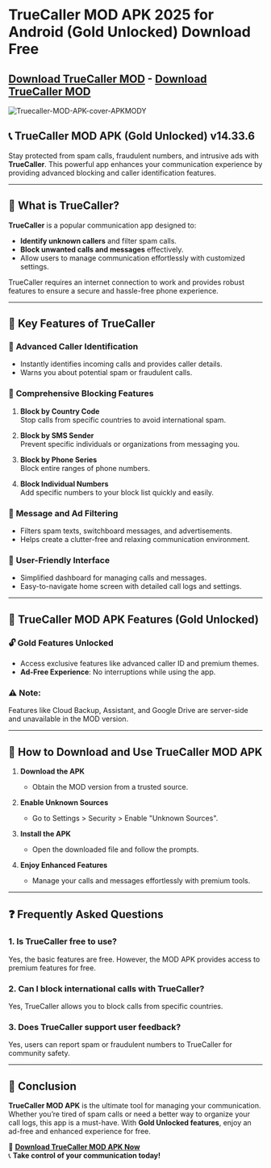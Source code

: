 # TrueCaller MOD APK 2025 for Android (Gold Unlocked) Download Free

## [Download TrueCaller MOD](https://modmeme.com/) - [Download TrueCaller MOD](https://apktodo.io/)

![Truecaller-MOD-APK-cover-APKMODY](https://github.com/user-attachments/assets/200b203f-1609-4457-8d4d-787bc2ccb642)


## 📞 **TrueCaller MOD APK (Gold Unlocked) v14.33.6**  
Stay protected from spam calls, fraudulent numbers, and intrusive ads with **TrueCaller**. This powerful app enhances your communication experience by providing advanced blocking and caller identification features.

---

## 🌟 **What is TrueCaller?**

**TrueCaller** is a popular communication app designed to:
- **Identify unknown callers** and filter spam calls.
- **Block unwanted calls and messages** effectively.
- Allow users to manage communication effortlessly with customized settings.

TrueCaller requires an internet connection to work and provides robust features to ensure a secure and hassle-free phone experience.

---

## 🎯 **Key Features of TrueCaller**

### 🔹 **Advanced Caller Identification**
- Instantly identifies incoming calls and provides caller details.
- Warns you about potential spam or fraudulent calls.

### 🔹 **Comprehensive Blocking Features**
1. **Block by Country Code**  
   Stop calls from specific countries to avoid international spam.  

2. **Block by SMS Sender**  
   Prevent specific individuals or organizations from messaging you.  

3. **Block by Phone Series**  
   Block entire ranges of phone numbers.  

4. **Block Individual Numbers**  
   Add specific numbers to your block list quickly and easily.  

### 🔹 **Message and Ad Filtering**
- Filters spam texts, switchboard messages, and advertisements.  
- Helps create a clutter-free and relaxing communication environment.

### 🔹 **User-Friendly Interface**
- Simplified dashboard for managing calls and messages.  
- Easy-to-navigate home screen with detailed call logs and settings.  

---

## 🎉 **TrueCaller MOD APK Features (Gold Unlocked)**

### 🔓 **Gold Features Unlocked**
- Access exclusive features like advanced caller ID and premium themes.  
- **Ad-Free Experience**: No interruptions while using the app.  

### ⚠️ **Note:**  
Features like Cloud Backup, Assistant, and Google Drive are server-side and unavailable in the MOD version.

---

## 📲 **How to Download and Use TrueCaller MOD APK**

1. **Download the APK**  
   - Obtain the MOD version from a trusted source.  

2. **Enable Unknown Sources**  
   - Go to Settings > Security > Enable "Unknown Sources".  

3. **Install the APK**  
   - Open the downloaded file and follow the prompts.  

4. **Enjoy Enhanced Features**  
   - Manage your calls and messages effortlessly with premium tools.

---

## ❓ **Frequently Asked Questions**

### **1. Is TrueCaller free to use?**
Yes, the basic features are free. However, the MOD APK provides access to premium features for free.

### **2. Can I block international calls with TrueCaller?**
Yes, TrueCaller allows you to block calls from specific countries.

### **3. Does TrueCaller support user feedback?**
Yes, users can report spam or fraudulent numbers to TrueCaller for community safety.

---

## 📝 **Conclusion**

**TrueCaller MOD APK** is the ultimate tool for managing your communication. Whether you’re tired of spam calls or need a better way to organize your call logs, this app is a must-have. With **Gold Unlocked features**, enjoy an ad-free and enhanced experience for free.

🔗 **[Download TrueCaller MOD APK Now](#)**  
📞 **Take control of your communication today!**
